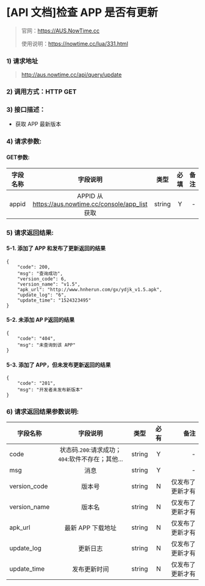 # [API 文档]检查 APP 是否有更新

> 官网：https://AUS.NowTime.cc
>
> 使用说明：https://nowtime.cc/lua/331.html

### 1) 请求地址

>http://aus.nowtime.cc/api/query/update

### 2) 调用方式：HTTP GET

### 3) 接口描述：

* 获取 APP 最新版本

### 4) 请求参数:

#### GET参数:
|字段名称       |字段说明         |类型            |必填            |备注     |
| -------------|:--------------:|:--------------:|:--------------:| ------:|
|appid|APPID 从 https://aus.nowtime.cc/console/app_list 获取|string|Y|-|



### 5) 请求返回结果:
#### 5-1. 添加了 APP 和发布了更新返回的结果
```
{
    "code": 200,
    "msg": "查询成功",
    "version_code": 6,
    "version_name": "v1.5",
    "apk_url": "http://www.hnherun.com/gx/ydjk_v1.5.apk",
    "update_log": "6",
    "update_time": "1524323495"
}
```

#### 5-2. 未添加 AP P返回的结果
```
{
    "code": "404",
    "msg": "未查询到该 APP"
}
```

#### 5-3. 添加了 APP，但未发布更新返回的结果
```
{
    "code": "201",
    "msg": "开发者未发布新版本"
}
```


### 6) 请求返回结果参数说明:
|字段名称       |字段说明         |类型            |必有            |备注     |
| -------------|:--------------:|:--------------:|:--------------:| ------:|
|code|状态码.`200`:请求成功；`404`:软件不存在；其他...|string|Y|-|
|msg|消息|string|Y|-|
|version_code|版本号|string|N|仅发布了更新才有|
|version_name|版本名|string|N|仅发布了更新才有|
|apk_url|最新 APP 下载地址|string|N|仅发布了更新才有|
|update_log|更新日志|string|N|仅发布了更新才有|
|update_time|发布更新时间|string|N|仅发布了更新才有|
